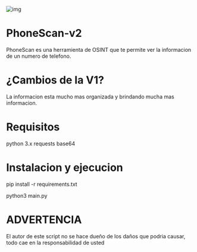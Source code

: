 ![img](https://cdn.discordapp.com/attachments/912812006095077396/956699434463424552/3_sin_titulo_20220324185635.png)
# PhoneScan-v2
PhoneScan es una herramienta de OSINT
que te permite ver la informacion de un numero de telefono.

# ¿Cambios de la V1?
La informacion esta mucho mas organizada y brindando mucha mas informacion.

# Requisitos

python 3.x
requests
base64

# Instalacion y ejecucion

pip install -r requirements.txt

python3 main.py

# ADVERTENCIA

El autor de este script no se hace dueño de los daños que podria 
causar, todo cae en la responsabilidad de usted 

